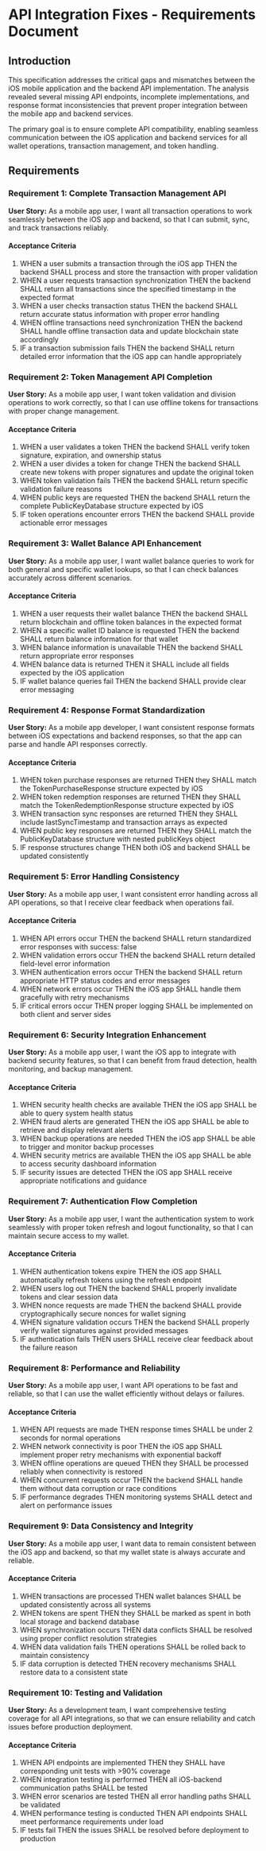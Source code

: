 # API Integration Fixes - Requirements Document

## Introduction

This specification addresses the critical gaps and mismatches between the iOS mobile application and the backend API implementation. The analysis revealed several missing API endpoints, incomplete implementations, and response format inconsistencies that prevent proper integration between the mobile app and backend services.

The primary goal is to ensure complete API compatibility, enabling seamless communication between the iOS application and backend services for all wallet operations, transaction management, and token handling.

## Requirements

### Requirement 1: Complete Transaction Management API

**User Story:** As a mobile app user, I want all transaction operations to work seamlessly between the iOS app and backend, so that I can submit, sync, and track transactions reliably.

#### Acceptance Criteria

1. WHEN a user submits a transaction through the iOS app THEN the backend SHALL process and store the transaction with proper validation
2. WHEN a user requests transaction synchronization THEN the backend SHALL return all transactions since the specified timestamp in the expected format
3. WHEN a user checks transaction status THEN the backend SHALL return accurate status information with proper error handling
4. WHEN offline transactions need synchronization THEN the backend SHALL handle offline transaction data and update blockchain state accordingly
5. IF a transaction submission fails THEN the backend SHALL return detailed error information that the iOS app can handle appropriately

### Requirement 2: Token Management API Completion

**User Story:** As a mobile app user, I want token validation and division operations to work correctly, so that I can use offline tokens for transactions with proper change management.

#### Acceptance Criteria

1. WHEN a user validates a token THEN the backend SHALL verify token signature, expiration, and ownership status
2. WHEN a user divides a token for change THEN the backend SHALL create new tokens with proper signatures and update the original token
3. WHEN token validation fails THEN the backend SHALL return specific validation failure reasons
4. WHEN public keys are requested THEN the backend SHALL return the complete PublicKeyDatabase structure expected by iOS
5. IF token operations encounter errors THEN the backend SHALL provide actionable error messages

### Requirement 3: Wallet Balance API Enhancement

**User Story:** As a mobile app user, I want wallet balance queries to work for both general and specific wallet lookups, so that I can check balances accurately across different scenarios.

#### Acceptance Criteria

1. WHEN a user requests their wallet balance THEN the backend SHALL return blockchain and offline token balances in the expected format
2. WHEN a specific wallet ID balance is requested THEN the backend SHALL return balance information for that wallet
3. WHEN balance information is unavailable THEN the backend SHALL return appropriate error responses
4. WHEN balance data is returned THEN it SHALL include all fields expected by the iOS application
5. IF wallet balance queries fail THEN the backend SHALL provide clear error messaging

### Requirement 4: Response Format Standardization

**User Story:** As a mobile app developer, I want consistent response formats between iOS expectations and backend responses, so that the app can parse and handle API responses correctly.

#### Acceptance Criteria

1. WHEN token purchase responses are returned THEN they SHALL match the TokenPurchaseResponse structure expected by iOS
2. WHEN token redemption responses are returned THEN they SHALL match the TokenRedemptionResponse structure expected by iOS
3. WHEN transaction sync responses are returned THEN they SHALL include lastSyncTimestamp and transaction arrays as expected
4. WHEN public key responses are returned THEN they SHALL match the PublicKeyDatabase structure with nested publicKeys object
5. IF response structures change THEN both iOS and backend SHALL be updated consistently

### Requirement 5: Error Handling Consistency

**User Story:** As a mobile app user, I want consistent error handling across all API operations, so that I receive clear feedback when operations fail.

#### Acceptance Criteria

1. WHEN API errors occur THEN the backend SHALL return standardized error responses with success: false
2. WHEN validation errors occur THEN the backend SHALL return detailed field-level error information
3. WHEN authentication errors occur THEN the backend SHALL return appropriate HTTP status codes and error messages
4. WHEN network errors occur THEN the iOS app SHALL handle them gracefully with retry mechanisms
5. IF critical errors occur THEN proper logging SHALL be implemented on both client and server sides

### Requirement 6: Security Integration Enhancement

**User Story:** As a mobile app user, I want the iOS app to integrate with backend security features, so that I can benefit from fraud detection, health monitoring, and backup management.

#### Acceptance Criteria

1. WHEN security health checks are available THEN the iOS app SHALL be able to query system health status
2. WHEN fraud alerts are generated THEN the iOS app SHALL be able to retrieve and display relevant alerts
3. WHEN backup operations are needed THEN the iOS app SHALL be able to trigger and monitor backup processes
4. WHEN security metrics are available THEN the iOS app SHALL be able to access security dashboard information
5. IF security issues are detected THEN the iOS app SHALL receive appropriate notifications and guidance

### Requirement 7: Authentication Flow Completion

**User Story:** As a mobile app user, I want the authentication system to work seamlessly with proper token refresh and logout functionality, so that I can maintain secure access to my wallet.

#### Acceptance Criteria

1. WHEN authentication tokens expire THEN the iOS app SHALL automatically refresh tokens using the refresh endpoint
2. WHEN users log out THEN the backend SHALL properly invalidate tokens and clear session data
3. WHEN nonce requests are made THEN the backend SHALL provide cryptographically secure nonces for wallet signing
4. WHEN signature validation occurs THEN the backend SHALL properly verify wallet signatures against provided messages
5. IF authentication fails THEN users SHALL receive clear feedback about the failure reason

### Requirement 8: Performance and Reliability

**User Story:** As a mobile app user, I want API operations to be fast and reliable, so that I can use the wallet efficiently without delays or failures.

#### Acceptance Criteria

1. WHEN API requests are made THEN response times SHALL be under 2 seconds for normal operations
2. WHEN network connectivity is poor THEN the iOS app SHALL implement proper retry mechanisms with exponential backoff
3. WHEN offline operations are queued THEN they SHALL be processed reliably when connectivity is restored
4. WHEN concurrent requests occur THEN the backend SHALL handle them without data corruption or race conditions
5. IF performance degrades THEN monitoring systems SHALL detect and alert on performance issues

### Requirement 9: Data Consistency and Integrity

**User Story:** As a mobile app user, I want data to remain consistent between the iOS app and backend, so that my wallet state is always accurate and reliable.

#### Acceptance Criteria

1. WHEN transactions are processed THEN wallet balances SHALL be updated consistently across all systems
2. WHEN tokens are spent THEN they SHALL be marked as spent in both local storage and backend database
3. WHEN synchronization occurs THEN data conflicts SHALL be resolved using proper conflict resolution strategies
4. WHEN data validation fails THEN operations SHALL be rolled back to maintain consistency
5. IF data corruption is detected THEN recovery mechanisms SHALL restore data to a consistent state

### Requirement 10: Testing and Validation

**User Story:** As a development team, I want comprehensive testing coverage for all API integrations, so that we can ensure reliability and catch issues before production deployment.

#### Acceptance Criteria

1. WHEN API endpoints are implemented THEN they SHALL have corresponding unit tests with >90% coverage
2. WHEN integration testing is performed THEN all iOS-backend communication paths SHALL be tested
3. WHEN error scenarios are tested THEN all error handling paths SHALL be validated
4. WHEN performance testing is conducted THEN API endpoints SHALL meet performance requirements under load
5. IF tests fail THEN the issues SHALL be resolved before deployment to production